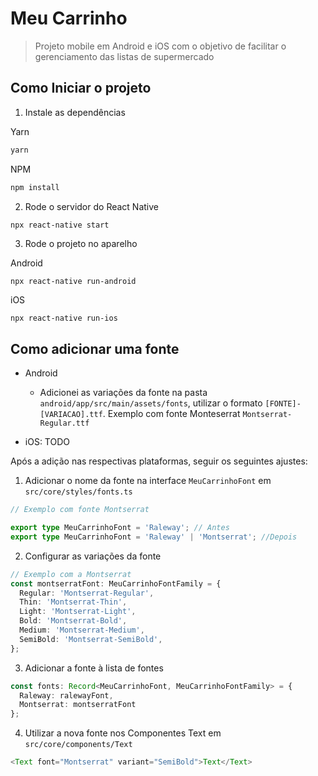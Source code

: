 # Meu Carrinho

> Projeto mobile em Android e iOS com o objetivo de facilitar o gerenciamento das listas de supermercado

## Como Iniciar o projeto

1. Instale as dependências

Yarn
```bash
yarn
```

NPM
```bash
npm install
```

2. Rode o servidor do React Native
```bash
npx react-native start
```

3. Rode o projeto no aparelho

Android
```
npx react-native run-android
```

iOS
```
npx react-native run-ios
```

## Como adicionar uma fonte
- Android
  - Adicionei as variações da fonte na pasta `android/app/src/main/assets/fonts`, utilizar o formato `[FONTE]-[VARIACAO].ttf`. Exemplo com fonte Monteserrat `Montserrat-Regular.ttf`

- iOS: TODO

Após a adição nas respectivas plataformas, seguir os seguintes ajustes:
1. Adicionar o nome da fonte na interface `MeuCarrinhoFont` em `src/core/styles/fonts.ts`
```typescript
// Exemplo com fonte Montserrat

export type MeuCarrinhoFont = 'Raleway'; // Antes
export type MeuCarrinhoFont = 'Raleway' | 'Montserrat'; //Depois
```
2. Configurar as variações da fonte
```typescript
// Exemplo com a Montserrat
const montserratFont: MeuCarrinhoFontFamily = {
  Regular: 'Montserrat-Regular',
  Thin: 'Montserrat-Thin',
  Light: 'Montserrat-Light',
  Bold: 'Montserrat-Bold',
  Medium: 'Montserrat-Medium',
  SemiBold: 'Montserrat-SemiBold',
};
```

3. Adicionar a fonte à lista de fontes
```typescript
const fonts: Record<MeuCarrinhoFont, MeuCarrinhoFontFamily> = {
  Raleway: ralewayFont,
  Montserrat: montserratFont
};
```

4. Utilizar a nova fonte nos Componentes Text em `src/core/components/Text`
```javascript
<Text font="Montserrat" variant="SemiBold">Text</Text>
```